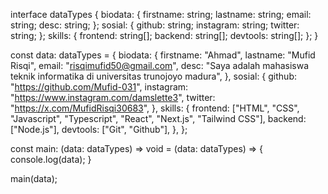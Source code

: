 interface dataTypes {
    biodata: {
      firstname: string;
      lastname: string;
      email: string;
      desc: string;
    };
    sosial: {
      github: string;
      instagram: string;
      twitter: string;
    };
    skills: {
      frontend: string[];
      backend: string[];
      devtools: string[];
    };
  }

  const data: dataTypes = {
    biodata: {
      firstname: "Ahmad",
      lastname: "Mufid Risqi",
      email: "risqimufid50@gmail.com",
      desc: "Saya adalah mahasiswa teknik informatika di universitas trunojoyo madura",
    },
    sosial: {
      github: "https://github.com/Mufid-031",
      instagram: "https://www.instagram.com/damslette3",
      twitter: "https://x.com/MufidRisqi30683",
    },
    skills: {
      frontend: ["HTML", "CSS", "Javascript", "Typescript", "React", "Next.js", "Tailwind CSS"],
      backend: ["Node.js"],
      devtools: ["Git", "Github"],
    },
  };

  const main: (data: dataTypes) => void = (data: dataTypes) => {
    console.log(data);
  }

  main(data);
